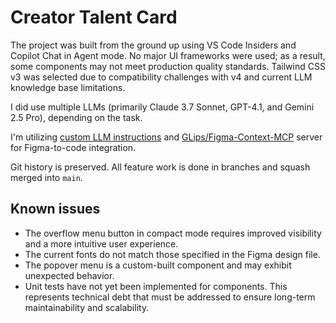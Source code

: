 # Creator Talent Card

The project was built from the ground up using VS Code Insiders and Copilot Chat in Agent mode. No major UI frameworks were used; as a result, some components may not meet production quality standards. Tailwind CSS v3 was selected due to compatibility challenges with v4 and current LLM knowledge base limitations.

I did use multiple LLMs (primarily Claude 3.7 Sonnet, GPT-4.1, and Gemini 2.5 Pro), depending on the task.

I'm utilizing [custom LLM instructions](.github/copilot-instructions.md) and [GLips/Figma-Context-MCP](https://github.com/GLips/Figma-Context-MCP) server for Figma-to-code integration.

Git history is preserved. All feature work is done in branches and squash merged into `main`.

## Known issues

- The overflow menu button in compact mode requires improved visibility and a more intuitive user experience.
- The current fonts do not match those specified in the Figma design file.
- The popover menu is a custom-built component and may exhibit unexpected behavior.
- Unit tests have not yet been implemented for components. This represents technical debt that must be addressed to ensure long-term maintainability and scalability.
